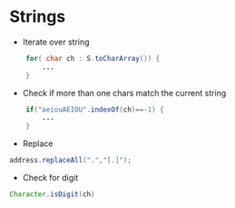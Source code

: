 # Strings
- Iterate over string
```Java
    for( char ch : S.toCharArray()) {
        ...
	}
```
- Check if more than one chars match the current string
```Java
    if("aeiouAEIOU".indexOf(ch)==-1) {
        ...
    }
```
- Replace
```java
address.replaceAll(".","[.]");
```
- Check for digit
```java
Character.isDigit(ch)
```
